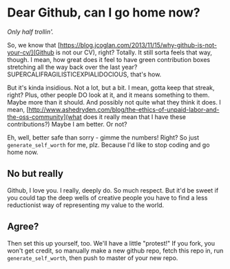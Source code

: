 # Dear Github, can I go home now?

_Only half trollin'._

So, we know that [https://blog.jcoglan.com/2013/11/15/why-github-is-not-your-cv/](Github is not our CV), right? Totally. It still sorta feels that way, though. I mean, how great does it feel to have green contribution boxes stretching all the way back over the last year? SUPERCALIFRAGILISTICEXPIALIDOCIOUS, that's how.

But it's kinda insidious. Not a lot, but a bit. I mean, gotta keep that streak, right? Plus, other people DO look at it, and it means something to them. Maybe more than it should. And possibly not quite what they think it does. I mean, [http://www.ashedryden.com/blog/the-ethics-of-unpaid-labor-and-the-oss-community](what does it really mean that I have these contributions?) Maybe I am better. Or not?

Eh, well, better safe than sorry - gimme the numbers! Right? So just `generate_self_worth` for me, plz. Because I'd like to stop coding and go home now.

## No but really

Github, I love you. I really, deeply do. So much respect. But it'd be sweet if you could tap the deep wells of creative people you have to find a less reductionist way of representing my value to the world.

## Agree?

Then set this up yourself, too. We'll have a little "protest!" If you fork, you won't get credit, so manually make a new github repo, fetch this repo in, run `generate_self_worth`, then push to master of your new repo.
